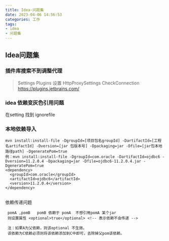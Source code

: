 ```yaml
---
title: Idea-问题集
date: 2023-04-06 14:56:53
categories: 工作
tags: 
- idea
- 问题集
---
```

## Idea问题集

###  插件库搜索不到调整代理
>Settings
>Plugins
>设置
>HttpProxySettings
>CheckConnection
>https://plugins.jetbrains.com/
### idea 依赖变灰色引用问题
在setting 找到 ignorefile

### 本地依赖导入
```
mvn install:install-file -DgroupId=[项目包名groupId] -DartifactId=[工程名artifactId] -Dversion=[jar 包版本号] -Dpackaging=jar -Dfile=[jar包本地路径path] -DgeneratePom=true
例：mvn install:install-file -DgroupId=com.oracle -DartifactId=ojdbc6 -Dversion=11.2.0.4 -Dpackaging=jar -Dfile=ojdbc6-11.2.0.4.jar -DgeneratePom=true
<dependency>
  <groupId>com.oracle</groupId>
  <artifactId>ojdbc6</artifactId>
  <version>11.2.0.4</version>
</dependency>
  
```

依赖传递问题
```
 pomA ,pomB   pomB 依赖于 pomA  不想引用pomA 某个jar 
 则设置属性 <optional>true</optional> <!-- 表示依赖不会传递 -->
 
 注：如果A为父依赖，则该optional 不生效。 
 该依赖为C依赖必须则将该依赖添加到C中即可，去除掉父pom该依赖。
```


